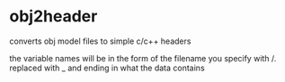 # obj2header
converts obj model files to simple c/c++ headers

the variable names will be in the form of the filename you specify with /. 
replaced with _ and ending in what the data contains
